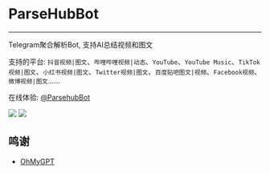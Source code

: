 # ParseHubBot
---

Telegram聚合解析Bot, 支持AI总结视频和图文

支持的平台:
`抖音视频|图文`、`哔哩哔哩视频|动态`、`YouTube`、`YouTube Music`、`TikTok视频|图文`、`小红书视频|图文`、`Twitter视频|图文`、`百度贴吧图文|视频`、`Facebook视频`、`微博视频|图文`......

在线体验: [@ParsehubBot](https://t.me/ParsehubBot)

![](https://img.155155155.xyz/i/2024/09/66f2d4b70416c.webp)
![](https://img.155155155.xyz/i/2024/09/66f2d4d6ca7ec.webp)

## 鸣谢

- [OhMyGPT](https://www.ohmygpt.com)